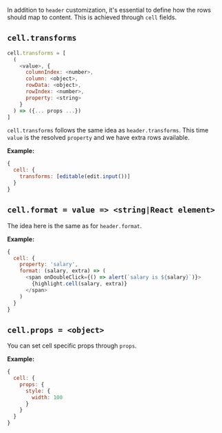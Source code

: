 In addition to `header` customization, it's essential to define how the rows should map to content. This is achieved through `cell` fields.

## **`cell.transforms`**

```javascript
cell.transforms = [
  (
    <value>, {
      columnIndex: <number>,
      column: <object>,
      rowData: <object>,
      rowIndex: <number>,
      property: <string>
    }
  ) => ({... props ...})
]
```

`cell.transforms` follows the same idea as `header.transforms`. This time `value` is the resolved `property` and we have extra rows available.

**Example:**

```javascript
{
  cell: {
    transforms: [editable(edit.input())]
  }
}
```

## **`cell.format = value => <string|React element>`**

The idea here is the same as for `header.format`.

**Example:**

```javascript
{
  cell: {
    property: 'salary',
    format: (salary, extra) => (
      <span onDoubleClick={() => alert(`salary is ${salary}`)}>
        {highlight.cell(salary, extra)}
      </span>
    )
  }
}
```

## **`cell.props = <object>`**

You can set cell specific props through `props`.

**Example:**

```javascript
{
  cell: {
    props: {
      style: {
        width: 100
      }
    }
  }
}
```
